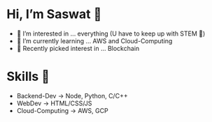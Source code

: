 # Hi, I’m Saswat 👋
- 👀 I’m interested in ... everything (U have to keep up with STEM 😬)
- 🌱 I’m currently learning ... AWS and Cloud-Computing
- 👀 Recently picked interest in ... Blockchain
# Skills 💼
- Backend-Dev -> Node, Python, C/C++
- WebDev -> HTML/CSS/JS
- Cloud-Computing -> AWS, GCP

<!--
**ThisIsSaswat/ThisIsSaswat** is a ✨ _special_ ✨ repository because its `README.md` (this file) appears on your GitHub profile.

Here are some ideas to get you started:

- 🔭 I’m currently working on ...
- 🌱 I’m currently learning ...
- 👯 I’m looking to collaborate on ...
- 🤔 I’m looking for help with ...
- 💬 Ask me about ...
- 📫 How to reach me: ...
- 😄 Pronouns: ...
- ⚡ Fun fact: ...
- 💞️ I’m looking to collaborate on ...
- 📫 How to reach me ...
-->




